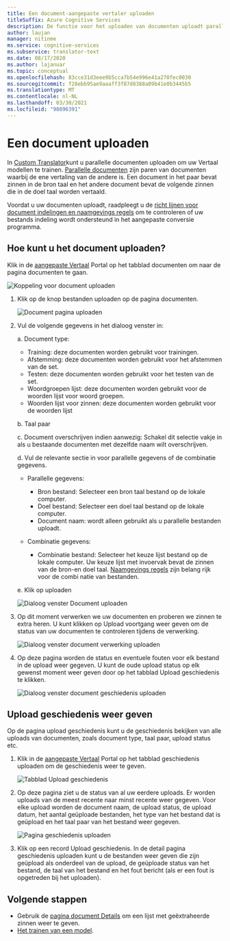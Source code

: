```yaml
---
title: Een document-aangepaste vertaler uploaden
titleSuffix: Azure Cognitive Services
description: De functie voor het uploaden van documenten uploadt parallelle documenten (twee documenten waarbij een van de oorsprong en de andere de vertaling is) naar de service.
author: laujan
manager: nitinme
ms.service: cognitive-services
ms.subservice: translator-text
ms.date: 08/17/2020
ms.author: lajanuar
ms.topic: conceptual
ms.openlocfilehash: 83cce31d3eee9b5cca7b54e996e41a270fec0030
ms.sourcegitcommit: f28ebb95ae9aaaff3f87d8388a09b41e0b3445b5
ms.translationtype: MT
ms.contentlocale: nl-NL
ms.lasthandoff: 03/30/2021
ms.locfileid: "98896391"
---
```

# <a name="upload-a-document"></a>Een document uploaden

In [Custom Translator](https://portal.customtranslator.azure.ai)kunt u parallelle documenten uploaden om uw Vertaal modellen te trainen. [Parallelle documenten](what-are-parallel-documents.md) zijn paren van documenten waarbij de ene vertaling van de andere is. Een document in het paar bevat zinnen in de bron taal en het andere document bevat de volgende zinnen die in de doel taal worden vertaald.

Voordat u uw documenten uploadt, raadpleegt u de [richt lijnen voor document indelingen en naamgevings regels](document-formats-naming-convention.md) om te controleren of uw bestands indeling wordt ondersteund in het aangepaste conversie programma.

## <a name="how-to-upload-document"></a>Hoe kunt u het document uploaden?

Klik in de [aangepaste Vertaal](https://portal.customtranslator.azure.ai) Portal op het tabblad documenten om naar de pagina documenten te gaan.

![Koppeling voor document uploaden](media/how-to/how-to-upload-1.png)


1.  Klik op de knop bestanden uploaden op de pagina documenten.

    ![Document pagina uploaden](media/how-to/how-to-upload-2.png)

2.  Vul de volgende gegevens in het dialoog venster in:

    a.  Document type:

    -  Training: deze documenten worden gebruikt voor trainingen.
    -  Afstemming: deze documenten worden gebruikt voor het afstemmen van de set.
    -  Testen: deze documenten worden gebruikt voor het testen van de set.
    -  Woordgroepen lijst: deze documenten worden gebruikt voor de woorden lijst voor woord groepen.
    -  Woorden lijst voor zinnen: deze documenten worden gebruikt voor de woorden lijst

    b.  Taal paar

    c.  Document overschrijven indien aanwezig: Schakel dit selectie vakje in als u bestaande documenten met dezelfde naam wilt overschrijven.

    d.  Vul de relevante sectie in voor parallelle gegevens of de combinatie gegevens.

    -  Parallelle gegevens:
        -  Bron bestand: Selecteer een bron taal bestand op de lokale computer.
        -  Doel bestand: Selecteer een doel taal bestand op de lokale computer.
        -  Document naam: wordt alleen gebruikt als u parallelle bestanden uploadt.

    - Combinatie gegevens:
        -  Combinatie bestand: Selecteer het keuze lijst bestand op de lokale computer. Uw keuze lijst met invoervak bevat de zinnen van de bron-en doel taal. [Naamgevings regels](document-formats-naming-convention.md) zijn belang rijk voor de combi natie van bestanden.

    e.  Klik op uploaden

    ![Dialoog venster Document uploaden](media/how-to/how-to-upload-dialog.png)

3.  Op dit moment verwerken we uw documenten en proberen we zinnen te extra heren. U kunt klikken op Upload voortgang weer geven om de status van uw documenten te controleren tijdens de verwerking.

    ![Dialoog venster document verwerking uploaden](media/how-to/how-to-upload-processing-dialog.png)

4.  Op deze pagina worden de status en eventuele fouten voor elk bestand in de upload weer gegeven. U kunt de oude upload status op elk gewenst moment weer geven door op het tabblad Upload geschiedenis te klikken.

    ![Dialoog venster document geschiedenis uploaden](media/how-to/how-to-upload-document-history.png)


## <a name="view-upload-history"></a>Upload geschiedenis weer geven

Op de pagina upload geschiedenis kunt u de geschiedenis bekijken van alle uploads van documenten, zoals document type, taal paar, upload status etc.

1. Klik in de [aangepaste Vertaal](https://portal.customtranslator.azure.ai) Portal op het tabblad geschiedenis uploaden om de geschiedenis weer te geven.

    ![Tabblad Upload geschiedenis](media/how-to/how-to-upload-history-1.png)

2. Op deze pagina ziet u de status van al uw eerdere uploads. Er worden uploads van de meest recente naar minst recente weer gegeven. Voor elke upload worden de document naam, de upload status, de upload datum, het aantal geüploade bestanden, het type van het bestand dat is geüpload en het taal paar van het bestand weer gegeven.

    ![Pagina geschiedenis uploaden](media/how-to/how-to-document-history-2.png)

3. Klik op een record Upload geschiedenis. In de detail pagina geschiedenis uploaden kunt u de bestanden weer geven die zijn geüpload als onderdeel van de upload, de geüploade status van het bestand, de taal van het bestand en het fout bericht (als er een fout is opgetreden bij het uploaden).

## <a name="next-steps"></a>Volgende stappen

- Gebruik de [pagina document Details](how-to-view-document-details.md) om een lijst met geëxtraheerde zinnen weer te geven.
- [Het trainen van een model](how-to-train-model.md).
